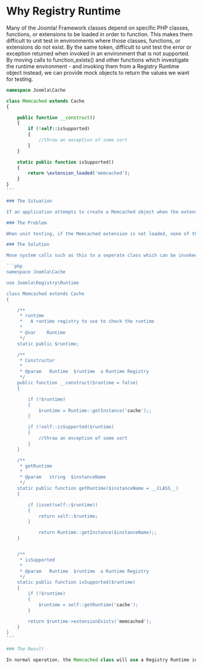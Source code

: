 # Why Registry Runtime

Many of the Joomla! Framework classes depend on specific PHP classes, functions, or extensions to be loaded in order to function.  This makes them difficult to unit test in environments where those classes, functions, or extensions do not exist.  By the same token, difficult to unit test the error or exception returned when invoked in an environment that is  not supported.  By moving calls to function_exists() and other functions which investigate the runtime environment - and invoking them from a Registry Runtime object instead, we can provide mock objects to return the values we want for testing.

```php
namespace Joomla\Cache

class Memcached extends Cache
{

	public function __construct()
	{
		if (!self::isSupported)
		{
			//throw an exception of some sort
		}
	}

	static public function isSupported()
	{
		return \extension_loaded('memcached');
	}
}
'''

### The Situation

If an application attempts to create a Memcached object when the extension is not loaded, the constructor will throw an exception.

### The Problem

When unit testing, if the Memcached extension is not loaded, none of the unit tests for Memcached can be invoked - even if we provide it with a mock interface to Memcached.  By the same token, if the Memcached extension is loaded, then we cannot verify that the constructor will work properly when it is not loaded.

### The Solution

Move system calls such as this to a seperate class which can be invoked as an object.  Then this object can be passed to the problematic class in the constructor in order to run our unit tests.

```php
namespace Joomla\Cache

use Joomla\Registry\Runtime

class Memcached extends Cache
{

	/**
	 * runtime
	 *   A runtime registry to use to check the runtime
	 *
	 * @var    Runtime
	 */
	static public $runtime;

	/**
	 * Constructor
	 *
	 * @param   Runtime  $runtime  a Runtime Registry
	 */
	public function __construct($runtime = false)
	{

		if (!$runtime)
        {
        	$runtime = Runtime::getInstance('cache');;
        }

        if (!self::isSupported($runtime)
		{
			//throw an exception of some sort
		}
	}

	/**
	 * getRuntime
	 *
	 * @param   string  $instanceName
	 */
	static public function getRuntime($instanceName = __CLASS__)
	{

		if (isset(self::$runtime))
        {
        	return self::$runtime;
        }

        	return Runtime::getInstance($instanceName);;
    }


	/**
	 * isSupported
	 *
	 * @param   Runtime  $runtime  a Runtime Registry
	 */
	static public function isSupported($runtime)
	{
		if (!$runtime)
        {
        	$runtime = self::getRuntime('cache');
        }

		return $runtime->extensionExists('memcached');
	}
}
'''

### The Result

In normal operation, the Memcached class will use a Registry Runtime instance created specifically for it using it's classname as an instance label.  For testing purposes, we will create mock classes based on the Runtime class which return what we want them to return and pass to the constructor when we create Memcached objects to test.  For use in an application where the developer wishes to have a single runtime registry for all classes, then either it must be passed in through the constructor for all classes, or for classes with the public static variable $runtime defined - it can be set directly there.